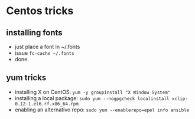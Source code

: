 # Centos tricks

## installing fonts

* just place a font in ~/.fonts
* issue `fc-cache ~/.fonts`
* done.

## yum tricks

* installing X on CentOS: `yum -y groupinstall "X Window System"`
* installing a local package: `sudo yum --nogpgcheck localinstall xclip-0.12-1.el6.rf.x86_64.rpm`
* enabling an alternativo repo: `sudo yum --enablerepo=epel info ansible`
